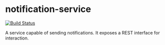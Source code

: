 # notification-service

[![Build Status](https://travis-ci.org/TatianaPituscan/notification-service.svg?branch=master)](https://travis-ci.org/TatianaPituscan/notification-service)

A service capable of sending notifications. It exposes a REST interface for interaction.
